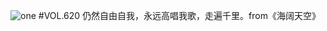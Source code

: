 ![one](http://image.wufazhuce.com/FoSvXKz-M9my1Nur7UQi2M5uXeX8)
#VOL.620
仍然自由自我，永远高唱我歌，走遍千里。from《海阔天空》